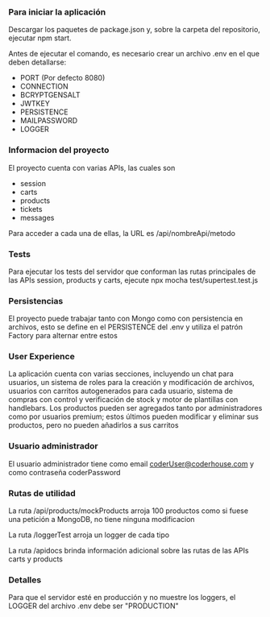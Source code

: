 
### Para iniciar la aplicación

Descargar los paquetes de package.json y, sobre la carpeta del repositorio, ejecutar npm start.

Antes de ejecutar el comando, es necesario crear un archivo .env en el que deben detallarse: 
 - PORT (Por defecto 8080)
 - CONNECTION
 - BCRYPTGENSALT
 - JWTKEY
 - PERSISTENCE
 - MAILPASSWORD
 - LOGGER

### Informacion del proyecto

El proyecto cuenta con varias APIs, las cuales son 
 - session
 - carts
 - products
 - tickets
 - messages

Para acceder a cada una de ellas, la URL es /api/nombreApi/metodo

### Tests

Para ejecutar los tests del servidor que conforman las rutas principales de las APIs session, products y carts, ejecute npx mocha test/supertest.test.js

### Persistencias

El proyecto puede trabajar tanto con Mongo como con persistencia en archivos, esto se define en el PERSISTENCE del .env y utiliza el patrón Factory para alternar entre estos

### User Experience

La aplicación cuenta con varias secciones, incluyendo un chat para usuarios, un sistema de roles para la creación y modificación de archivos, usuarios con carritos autogenerados para cada usuario, sistema de compras con control y verificación de stock y motor de plantillas con handlebars. Los productos pueden ser agregados tanto por administradores como por usuarios premium; estos últimos pueden modificar y eliminar sus productos, pero no pueden añadirlos a sus carritos

### Usuario administrador

El usuario administrador tiene como email coderUser@coderhouse.com y como contraseña coderPassword

### Rutas de utilidad

La ruta /api/products/mockProducts arroja 100 productos como si fuese una petición a MongoDB, no tiene ninguna modificacion

La ruta /loggerTest arroja un logger de cada tipo

La ruta /apidocs brinda información adicional sobre las rutas de las APIs carts y products

### Detalles

Para que el servidor esté en producción y no muestre los loggers, el LOGGER del archivo .env debe ser "PRODUCTION"
